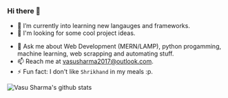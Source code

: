 ### Hi there 👋
- 🔭 I’m currently into learning new langauges and frameworks.
- 🌱 I'm looking for some cool project ideas.
<!-- - 🌱 I’m currently learning computer networks, DBMS. -->
- 💬 Ask me about Web Development (MERN/LAMP), python progamming, machine learning, web scrapping and automating stuff.
- 📫 Reach me at vasusharma2017@outlook.com.
- ⚡ Fun fact: I don't like `Shrikhand` in my meals :p.

![Vasu Sharma's github stats](https://github-readme-stats.vercel.app/api?username=vasusharma7&theme=dark&count_private=true&include_all_commits=true&hide=issues)
